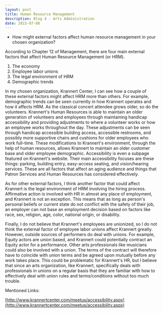 ```yaml
---
layout: post
title: Human Resource Management
description: Blog 4 - Arts Administration
date: 2015-07-08
---
```


* How might external factors affect human resource management in your chosen organization?

According to Chapter 12 of Management, there are four main external factors that affect Human Resource Management (or HRM).

1. The economy
2. Employee labor unions
3. The legal environment of HRM
4. Demographic trends

In my chosen organization, Krannert Center, I can see how a couple of these external factors might affect HRM more than others. For example, demographic trends can be seen currently in how Krannert operates and how it affects HRM. As the classical concert attendee grows older, so do the volunteers. Krannert's Human Resources is able to maintain an older generation of volunteers and employees through maintaining handicap accessibility and providing adjustments to where a volunteer works or how an employee works throughout the day. These adjustments can be seen through handicap accessible building access, accessible restrooms, and possibly more supportive chairs and cushions for older employees who work full-time. These modifications to Krannert's environment, through the help of human resources, allows Krannert to maintain an older customer base and older employee demographic. Accessibility is even a subpage featured on Krannert's website. Their main accessibility focuses are these things: parking, building entry, easy-access seating, and vision/hearing services. These are all factors that affect an aging audience and things that Patron Services and Human Resources has considered effectively.

As for other external factors, I think another factor that could affect Krannert is the legal environment of HRM involving the hiring process. Affirmative action is involved with HR in almost any place of employment, and Krannert is not an exception. This means that as long as person's personal beliefs or current state do not conflict with the safety of their job, an employer can not base an employment decision based on factors like race, sex, religion, age, color, national origin, or disability.

Finally, I do not believe that Krannert's employees are unionized, so I do not think the external factor of employee labor unions affect Krannert greatly. However, outside sources of performers do deal with unions. For example, Equity actors are union based, and Krannert could potentially contract an Equity actor for a performance. Other arts professionals like musicians could also be involved with a union. The terms of the contract will therefore have to coincide with union terms and be agreed upon mutually before any work takes place. This could be problematic for Krannert's HR, but I believe that since an arts organization, like Krannert, specifically deals with professionals in unions on a regular basis that they are familiar with how to effectively deal with union rules and terms/conditions without too much trouble.

Mentioned Links:

[http://www.krannertcenter.com/meetus/accessibility.aspx](http://www.krannertcenter.com/meetus/accessibility.aspx)
